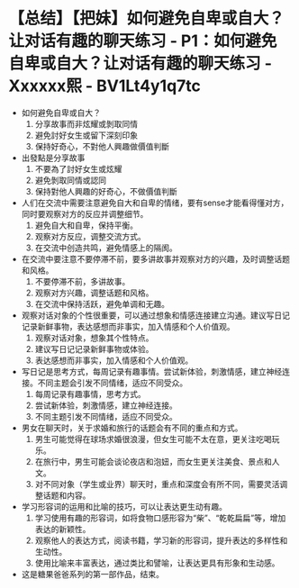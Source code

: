 # 【总结】【把妹】如何避免自卑或自大？让对话有趣的聊天练习 - P1：如何避免自卑或自大？让对话有趣的聊天练习 - Xxxxxx熙 - BV1Lt4y1q7tc

-   如何避免自卑或自大？
    1.  分享故事而非炫耀或剝取同情
    2.  避免討好女生或留下深刻印象
    3.  保持好奇心，不對他人興趣做價值判斷
-   出發點是分享故事
    1.  不要為了討好女生或炫耀
    2.  避免剝取同情或認同
    3.  保持對他人興趣的好奇心，不做價值判斷
-   人们在交流中需要注意避免自大和自卑的情绪，要有sense才能看得懂对方，同时要观察对方的反应并调整细节。
    1.  避免自大和自卑，保持平衡。
    2.  观察对方反应，调整交流方式。
    3.  在交流中创造共鸣，避免情感上的隔阂。
-   在交流中要注意不要停滞不前，要多讲故事并观察对方的兴趣，及时调整话题和风格。
    1.  不要停滞不前，多讲故事。
    2.  观察对方兴趣，调整话题和风格。
    3.  在交流中保持活跃，避免单调和无趣。
-   观察对话对象的个性很重要，可以通过想象和情感连接建立沟通。建议写日记记录新鲜事物，表达感想而非事实，加入情感和个人价值观。
    1.  观察对话对象，想象其个性特点。
    2.  建议写日记记录新鲜事物或体验。
    3.  表达感想而非事实，加入情感和个人价值观。
-   写日记是思考方式，每周记录有趣事情。尝试新体验，刺激情感，建立神经连接。不同主题会引发不同情绪，适应不同受众。
    1.  每周记录有趣事情，思考方式。
    2.  尝试新体验，刺激情感，建立神经连接。
    3.  不同主题引发不同情绪，适应不同受众。
-   男女在聊天时，关于求婚和旅行的话题会有不同的重点和方式。
    1.  男生可能觉得在球场求婚很浪漫，但女生可能不太在意，更关注吃喝玩乐。
    2.  在旅行中，男生可能会谈论夜店和泡妞，而女生更关注美食、景点和人文。
    3.  对不同对象（学生或业界）聊天时，重点和深度会有所不同，需要灵活调整话题和内容。
-   学习形容词的运用和比喻的技巧，可以让表达更生动有趣。
    1.  学习使用有趣的形容词，如将食物口感形容为“柴”、“乾乾扁扁”等，增加表达的新颖性。
    2.  观察他人的表达方式，阅读书籍，学习新的形容词，提升表达的多样性和生动性。
    3.  使用比喻来丰富表达，通过类比和譬喻，让表达更具有形象和生动感。
-   这是糖果爸爸系列的第一部作品，结束。